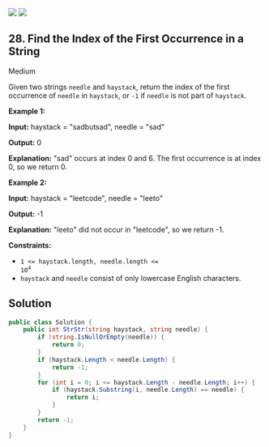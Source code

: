 [![](https://img.shields.io/github/stars/LeetCode-in-Net/LeetCode-in-Net?label=Stars&style=flat-square)](https://github.com/LeetCode-in-Net/LeetCode-in-Net)
[![](https://img.shields.io/github/forks/LeetCode-in-Net/LeetCode-in-Net?label=Fork%20me%20on%20GitHub%20&style=flat-square)](https://github.com/LeetCode-in-Net/LeetCode-in-Net/fork)

## 28\. Find the Index of the First Occurrence in a String

Medium

Given two strings `needle` and `haystack`, return the index of the first occurrence of `needle` in `haystack`, or `-1` if `needle` is not part of `haystack`.

**Example 1:**

**Input:** haystack = "sadbutsad", needle = "sad"

**Output:** 0

**Explanation:** "sad" occurs at index 0 and 6. The first occurrence is at index 0, so we return 0.

**Example 2:**

**Input:** haystack = "leetcode", needle = "leeto"

**Output:** -1

**Explanation:** "leeto" did not occur in "leetcode", so we return -1.

**Constraints:**

*   <code>1 <= haystack.length, needle.length <= 10<sup>4</sup></code>
*   `haystack` and `needle` consist of only lowercase English characters.

## Solution

```csharp
public class Solution {
    public int StrStr(string haystack, string needle) {
        if (string.IsNullOrEmpty(needle)) {
            return 0;
        }
        if (haystack.Length < needle.Length) {
            return -1;
        }
        for (int i = 0; i <= haystack.Length - needle.Length; i++) {
            if (haystack.Substring(i, needle.Length) == needle) {
                return i;
            }
        }
        return -1;
    }
}
```
